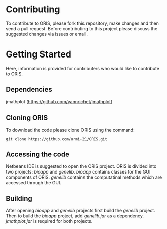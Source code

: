 # Contributing

To contribute to ORIS, please fork this repository, make changes and then send a pull request.
Before contributing to this project please discuss the suggested changes via issues or email.


# Getting Started
Here, information is provided for contributers who would like to contribute to ORIS.

## Dependencies
jmathplot (https://github.com/yannrichet/jmathplot)

## Cloning ORIS
To download the code please clone ORIS using the command:

```
git clone https://github.com/urmi-21/ORIS.git
```

## Accessing the code
Netbeans IDE is suggested to open the ORIS project. ORIS is divided into two projects: _bioapp_ and _genelib_. 
_bioapp_ contains classes for the GUI components of ORIS. _genelib_ contains the computatinal methods which are accessed through the GUI. 

## Building
After opening _bioapp_ and _genelib_ projects first build the _genelib_ project. Then to build the _bioapp_ project, add _genelib.jar_ as a dependency. _jmathplot.jar_ is required for both projects.

